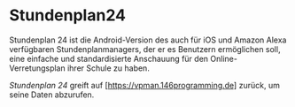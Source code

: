 # Stundenplan24

Stundenplan 24 ist die Android-Version des auch für iOS und Amazon Alexa verfügbaren Stundenplanmanagers, der er es Benutzern ermöglichen soll, eine einfache und standardisierte Anschauung für den Online-Verretungsplan ihrer Schule zu haben.

_Stundenplan 24_ greift auf [https://vpman.146programming.de] zurück, um seine Daten abzurufen.
